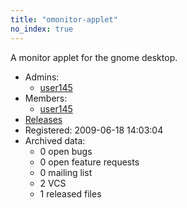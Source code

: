 ```yaml
---
title: "omonitor-applet"
no_index: true
---
```


A monitor applet for the gnome desktop.


* Admins:
  * [user145](/users/user145)
* Members:
  * [user145](/users/user145)
* [Releases](https://download.ocamlcore.org/omonitor-applet)
* Registered: 2009-06-18 14:03:04
* Archived data:
  * 0 open bugs
  * 0 open feature requests
  * 0 mailing list
  * 2 VCS
  * 1 released files
